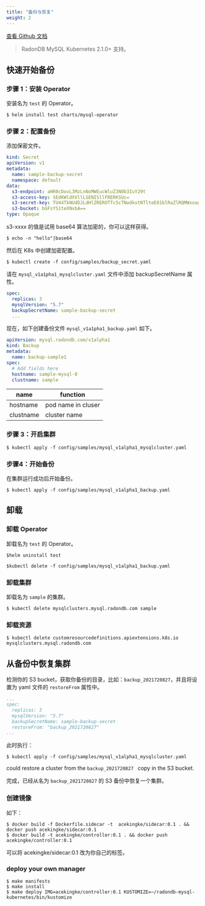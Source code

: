 ```yaml
---
title: "备份与恢复"
weight: 2
---
```


[查看 Github 文档](https://github.com/radondb/radondb-mysql-kubernetes/blob/main/docs/zh-cn/deploy_backup_restore_s3.md)

> RadonDB MySQL Kubernetes 2.1.0+ 支持。

## 快速开始备份

### 步骤 1：安装 Operator
安装名为 `test` 的 Operator。

```shell
$ helm install test charts/mysql-operator
```

### 步骤 2：配置备份

添加保密文件。

```yaml
kind: Secret
apiVersion: v1
metadata:
  name: sample-backup-secret
  namespace: default
data:
  s3-endpoint: aHR0cDovL3MzLnNoMWEucWluZ3N0b3IuY29t
  s3-access-key: SEdKWldXVllLSENISllFRERKSUc=
  s3-secret-key: TU44TkNUdDJLdHlZREROTTc5cTNwdkxtNTlteE01blRaZlRQMWxoag==
  s3-bucket: bGFsYS1teXNxbA==
type: Opaque
```

s3-xxxx 的值是试用 base64 算法加密的，你可以这样获得。

```shell
$ echo -n "hello"|base64
```

然后在 K8s 中创建加密配置。

```shell
$ kubectl create -f config/samples/backup_secret.yaml
```

请在 `mysql_v1a1pha1_mysqlcluster.yaml` 文件中添加 backupSecretName 属性。

```yaml
spec:
  replicas: 3
  mysqlVersion: "5.7"
  backupSecretName: sample-backup-secret
  ...
```

现在，如下创建备份文件 `mysql_v1a1pha1_backup.yaml` 如下。

```yaml
apiVersion: mysql.radondb.com/v1alpha1
kind: Backup
metadata:
  name: backup-sample1
spec:
  # Add fields here
  hostname: sample-mysql-0
  clustname: sample

```
| name | function  | 
|------|--------|
|hostname|pod name in cluser|
|clustname|cluster name|

### 步骤 3：开启集群

```shell
$ kubectl apply -f config/samples/mysql_v1alpha1_mysqlcluster.yaml     
```
### 步骤4：开始备份
在集群运行成功后开始备份。

```shell
$ kubectl apply -f config/samples/mysql_v1alpha1_backup.yaml
```

## 卸载

### 卸载 Operator
卸载名为 `test` 的 Operator。
```shell
$helm uninstall test

$kubectl delete -f config/samples/mysql_v1alpha1_backup.yaml
```

### 卸载集群
卸载名为 `sample` 的集群。

```shell
$ kubectl delete mysqlclusters.mysql.radondb.com sample
```

### 卸载资源

```shell
$ kubectl delete customresourcedefinitions.apiextensions.k8s.io mysqlclusters.mysql.radondb.com
```

## 从备份中恢复集群
检测你的 S3 bucket，获取你备份的目录，比如：`backup_2021720827`，并且将设置为 yaml 文件的 `restoreFrom` 属性中。

```yaml
...
spec:
  replicas: 3
  mysqlVersion: "5.7"
  backupSecretName: sample-backup-secret
  restoreFrom: "backup_2021720827"
...
```
此时执行：

```shell
$ kubectl apply -f config/samples/mysql_v1alpha1_mysqlcluster.yaml     
```

could restore a cluster from the `backup_2021720827 ` copy in the S3 bucket. 

完成，已经从名为 `backup_2021720827` 的 S3 备份中恢复一个集群。

### 创建镜像
如下：
```shell
$ docker build -f Dockerfile.sidecar -t  acekingke/sidecar:0.1 . && docker push acekingke/sidecar:0.1
$ docker build -t acekingke/controller:0.1 . && docker push acekingke/controller:0.1
```

可以将 acekingke/sidecar:0.1 改为你自己的标签。

### deploy your own manager
```shell
$ make manifests
$ make install 
$ make deploy IMG=acekingke/controller:0.1 KUSTOMIZE=~/radondb-mysql-kubernetes/bin/kustomize 
```